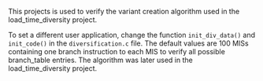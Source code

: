 This projects is used to verify the variant creation algorithm used in the load_time_diversity project.

To set a different user application, change the function `init_div_data()` and `init_code()` in the `diversification.c` file. The default values are 100 MISs containing one branch instruction to each MIS to verify all possible branch_table entries. The algorithm was later used in the load_time_diversity project.
